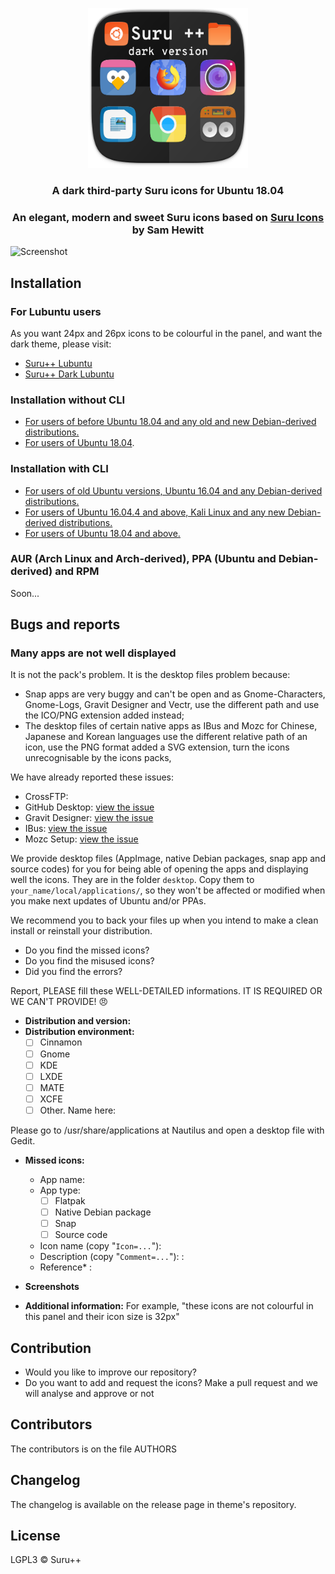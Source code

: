 <p align="center"> 
  <img src="Title.png" alt="Title" height="256px" width="256px">
</p>

<p align="center"> 

<h3 align="center">A dark third-party Suru icons for Ubuntu 18.04</h3>

<h3 align="center">An elegant, modern and sweet Suru icons based on <a href="https://snwh.org/suru">Suru Icons</a> by Sam Hewitt</h3>

![Screenshot](screenshot.png)

## Installation

### For Lubuntu users

As you want 24px and 26px icons to be colourful in the panel, and want the dark theme, please visit:

* [Suru++ Lubuntu](https://github.com/gusbemacbe/suru-plus-lubuntu/)
* [Suru++ Dark Lubuntu](https://github.com/gusbemacbe/suru-plus-dark-lubuntu/)

### Installation without CLI

* [For users of before Ubuntu 18.04 and any old and new Debian-derived distributions.](instructions_without_cli1.md)
* [For users of Ubuntu 18.04](instructions_without_cli2.md).

### Installation with CLI

* [For users of old Ubuntu versions, Ubuntu 16.04 and any Debian-derived distributions.](instructions_with_cli1.md)
* [For users of Ubuntu 16.04.4 and above, Kali Linux and any new Debian-derived distributions.](instructions_with_cli2.md)
* [For users of Ubuntu 18.04 and above.](instructions_with_cli3.md)

### **AUR (Arch Linux and Arch-derived), PPA (Ubuntu and Debian-derived) and RPM**

Soon...

## Bugs and reports

### Many apps are not well displayed

It is not the pack's problem. It is the desktop files problem because:
* Snap apps are very buggy and can't be open and as Gnome-Characters, Gnome-Logs, Gravit Designer and Vectr, use the different path and use the ICO/PNG extension added instead;
* The desktop files of certain native apps as IBus and Mozc for Chinese, Japanese and Korean languages use the different relative path of an icon, use the PNG format added a SVG extension, turn the icons unrecognisable by the icons packs,

We have already reported these issues:
* CrossFTP: 
* GitHub Desktop: [view the issue](https://github.com/shiftkey/desktop/issues/42#issuecomment-387865477)
* Gravit Designer: [view the issue](https://discuss.gravit.io/t/linux-package-feature-requests/294/20)
* IBus: [view the issue](https://github.com/phuang/ibus-pinyin/issues/13)
* Mozc Setup: [view the issue](https://github.com/google/mozc/issues/440)

We provide desktop files (AppImage, native Debian packages, snap app and source codes) for you for being able of opening the apps and displaying well the icons. They are in the folder `desktop`. Copy them to `your_name/local/applications/`, so they won't be affected or modified when you make next updates of Ubuntu and/or PPAs.

We recommend you to back your files up when you intend to make a clean install or reinstall your distribution.

* Do you find the missed icons?
* Do you find the misused icons?
* Did you find the errors?

Report, PLEASE fill these WELL-DETAILED informations. IT IS REQUIRED OR WE CAN'T PROVIDE! 😠

* **Distribution and version:**
* **Distribution environment:**
  - [ ] Cinnamon
  - [ ] Gnome
  - [ ] KDE
  - [ ] LXDE
  - [ ] MATE
  - [ ] XCFE
  - [ ] Other. Name here: 

Please go to /usr/share/applications at Nautilus and open a desktop file with Gedit.

* **Missed icons:**
  * App name:
  * App type:
    - [ ] Flatpak
    - [ ] Native Debian package
    - [ ] Snap
    - [ ] Source code
  * Icon name (copy "`Icon=...`"): 
  * Description (copy "`Comment=...`"): :
  * Reference* : 

* **Screenshots**

* **Additional information:**
For example, "these icons are not colourful in this panel and their icon size is 32px"

## Contribution

* Would you like to improve our repository?
* Do you want to add and request the icons? Make a pull request and we will analyse and approve or not

## Contributors

The contributors is on the file AUTHORS

## Changelog

The changelog is available on the release page in theme's repository.

## License

LGPL3 © Suru++
